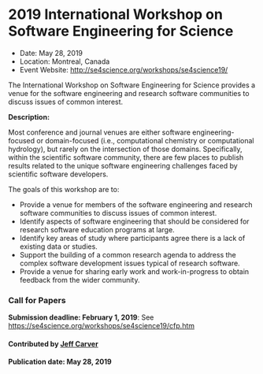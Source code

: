 
# 2019 International Workshop on Software Engineering for Science

- Date: May 28, 2019
- Location: Montreal, Canada
- Event Website:
http://se4science.org/workshops/se4science19/

The International Workshop on Software Engineering for Science provides a venue for the software engineering and research software communities to discuss issues of common interest.

**Description:**

Most conference and journal venues are either software engineering-focused or domain-focused (i.e., computational chemistry or computational hydrology), but rarely on the intersection of those domains. Specifically, within the scientific software community, there are few places to publish results related to the unique software engineering challenges faced by scientific software developers.

The goals of this workshop are to:
- Provide a venue for members of the software engineering and research software communities to discuss issues of common interest.
- Identify aspects of software engineering that should be considered for research software education programs at large.
- Identify key areas of study where participants agree there is a lack of existing data or studies.
- Support the building of a common research agenda to address the complex software development issues typical of research software.
- Provide a venue for sharing early work and work-in-progress to obtain feedback from the wider community.

### Call for Papers
**Submission deadline: February 1, 2019**: See https://se4science.org/workshops/se4science19/cfp.htm

#### Contributed by [Jeff Carver](https://github.com/JeffCarver "Jeff Carver GitHub Profile")

#### Publication date: May 28, 2019

<!---
Publish: yes
RSS update: 2018-12-19
Categories: development, collaboration
Topics: software engineering, projects and organizations
Tags: workshop
Level: 2
Prerequisites: WhatIsCseSwProductivity.md
Aggregate: none
--->
